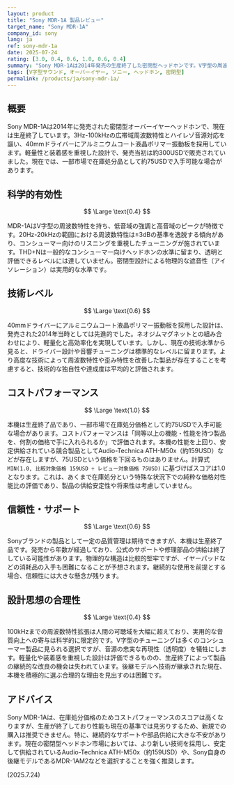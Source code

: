 ```yaml
---
layout: product
title: "Sony MDR-1A 製品レビュー"
target_name: "Sony MDR-1A"
company_id: sony
lang: ja
ref: sony-mdr-1a
date: 2025-07-24
rating: [3.0, 0.4, 0.6, 1.0, 0.6, 0.4]
summary: "Sony MDR-1Aは2014年発売の生産終了した密閉型ヘッドホンです。V字型の周波数特性を持ちます。在庫処分価格で入手できる場合はコストパフォーマンスのスコアは高くなりますが、性能の陳腐化やサポートの懸念から、新規の購入は推奨されません。"
tags: [V字型サウンド, オーバーイヤー, ソニー, ヘッドホン, 密閉型]
permalink: /products/ja/sony-mdr-1a/
---
```

## 概要

Sony MDR-1Aは2014年に発売された密閉型オーバーイヤーヘッドホンで、現在は生産終了しています。3Hz-100kHzの広帯域周波数特性とハイレゾ音源対応を謳い、40mmドライバーにアルミニウムコート液晶ポリマー振動板を採用しています。軽量性と装着感を重視した設計で、発売当初は約300USDで販売されていました。現在では、一部市場で在庫処分品として約75USDで入手可能な場合があります。

## 科学的有効性

$$ \Large \text{0.4} $$

MDR-1AはV字型の周波数特性を持ち、低音域の強調と高音域のピークが特徴です。20Hz-20kHzの範囲における周波数特性は±3dBの基準を逸脱する傾向があり、コンシューマー向けのリスニングを重視したチューニングが施されています。THD+Nは一般的なコンシューマー向けヘッドホンの水準に留まり、透明と評価できるレベルには達していません。密閉型設計による物理的な遮音性（アイソレーション）は実用的な水準です。

## 技術レベル

$$ \Large \text{0.6} $$

40mmドライバーにアルミニウムコート液晶ポリマー振動板を採用した設計は、発売された2014年当時としては先進的でした。ネオジムマグネットとの組み合わせにより、軽量化と高効率化を実現しています。しかし、現在の技術水準から見ると、ドライバー設計や音響チューニングは標準的なレベルに留まります。より高度な技術によって周波数特性や歪み特性を改善した製品が存在することを考慮すると、技術的な独自性や達成度は平均的と評価されます。

## コストパフォーマンス

$$ \Large \text{1.0} $$

本機は生産終了品であり、一部市場で在庫処分価格として約75USDで入手可能な場合があります。コストパフォーマンスは「同等以上の機能・性能を持つ製品を、何割の価格で手に入れられるか」で評価されます。本機の性能を上回り、安定供給されている競合製品としてAudio-Technica ATH-M50x（約159USD）などが存在しますが、75USDという価格を下回るものはありません。計算式 `MIN(1.0, 比較対象価格 159USD ÷ レビュー対象価格 75USD)` に基づけばスコアは1.0となります。これは、あくまで在庫処分という特殊な状況下での純粋な価格対性能比の評価であり、製品の供給安定性や将来性は考慮していません。

## 信頼性・サポート

$$ \Large \text{0.6} $$

Sonyブランドの製品として一定の品質管理は期待できますが、本機は生産終了品です。発売から年数が経過しており、公式のサポートや修理部品の供給は終了している可能性があります。物理的な構造は比較的堅牢ですが、イヤーパッドなどの消耗品の入手も困難になることが予想されます。継続的な使用を前提とする場合、信頼性には大きな懸念が残ります。

## 設計思想の合理性

$$ \Large \text{0.4} $$

100kHzまでの周波数特性拡張は人間の可聴域を大幅に超えており、実用的な音質向上への寄与は科学的に限定的です。V字型のチューニングは多くのコンシューマー製品に見られる選択ですが、音源の忠実な再現性（透明度）を犠牲にします。軽量化や装着感を重視した設計は評価できるものの、生産終了によって製品の継続的な改良の機会は失われています。後継モデルへ技術が継承された現在、本機を積極的に選ぶ合理的な理由を見出すのは困難です。

## アドバイス

Sony MDR-1Aは、在庫処分価格のためコストパフォーマンスのスコアは高くなりますが、生産が終了しており性能も現在の基準では見劣りするため、新規での購入は推奨できません。特に、継続的なサポートや部品供給に大きな不安があります。現在の密閉型ヘッドホン市場においては、より新しい技術を採用し、安定して供給されているAudio-Technica ATH-M50x（約159USD）や、Sony自身の後継モデルであるMDR-1AM2などを選択することを強く推奨します。

(2025.7.24)
